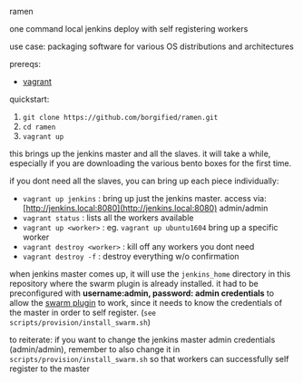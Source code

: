 ramen

one command local jenkins deploy with self registering workers

use case: packaging software for various OS distributions and architectures

prereqs:
 - [vagrant](https://vagrantup.com)

quickstart:

1. `git clone https://github.com/borgified/ramen.git`
2. `cd ramen`
3. `vagrant up`

this brings up the jenkins master and all the slaves. it will take a while, especially if you are downloading the various bento boxes for the first time.


if you dont need all the slaves, you can bring up each piece individually:
  - `vagrant up jenkins` : bring up just the jenkins master. access via: [http://jenkins.local:8080](http://jenkins.local:8080) admin/admin
  - `vagrant status` : lists all the workers available
  - `vagrant up <worker>` : eg. `vagrant up ubuntu1604` bring up a specific worker
  - `vagrant destroy <worker>` : kill off any workers you dont need
  - `vagrant destroy -f` : destroy everything w/o confirmation


when jenkins master comes up, it will use the `jenkins_home` directory in this repository where the swarm plugin is already installed. it had to be preconfigured with __username:admin, password: admin credentials__ to allow the [swarm plugin](https://wiki.jenkins.io/display/JENKINS/Swarm+Plugin) to work, since it needs to know the credentials of the master in order to self register. (`see scripts/provision/install_swarm.sh`)

to reiterate: if you want to change the jenkins master admin credentials (admin/admin), remember to also change it in `scripts/provision/install_swarm.sh` so that workers can successfully self register to the master

